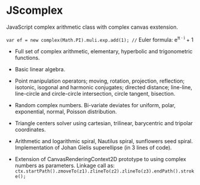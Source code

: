 # JScomplex
JavaScript complex arithmetic class with complex canvas exstension.

`var ef = new complex(Math.PI).muli.exp.add(1); //` Euler formula: e<sup>π &middot; i</sup> + 1

* Full set of complex arithmetic, elementary, hyperbolic and trigonometric functions.

* Basic linear algebra.

* Point manipulation operators; moving, rotation, projection, reflection;
isotonic, isogonal and harmonic conjugates;
directed distance;
line-line, line-circle and circle-circle intersection, circle tangent, bisection.

* Random complex numbers. Bi-variate deviates for uniform, polar, exponential, normal, Poisson distribution.

* Triangle centers solver using cartesian, trilinear, barycentric and tripolar coordinates.

* Arithmetic and logarithmic spiral, Nautilus spiral, sunflowers seed spiral.
Implementation of Johan Gielis superellipse (in 3 lines of code).

* Extension of CanvasRenderingContext2D prototype to using complex numbers as parameters.
Linkage call as: 
`ctx.startPath().zmoveTo(z1).zlineTo(z2).zlineTo(z3).endPath().stroke();`
